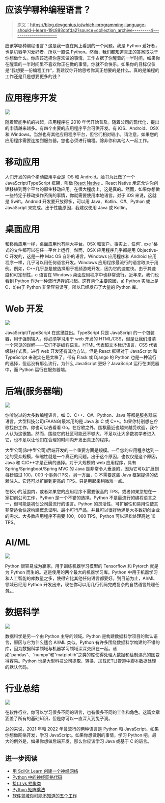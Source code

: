 # 应该学哪种编程语言？

> 原文：<https://blog.devgenius.io/which-programming-language-should-i-learn-19c893cbfda2?source=collection_archive---------4----------------------->

应该学哪种编程语言？这是我一直在网上看到的一个问题。我是 Python 爱好者，也是机器学习爱好者，所以一直说 Python。然而，我们都知道真正的答案取决于你想做什么。你应该选择你喜欢做的事情。工作占据了你醒着的一半时间，如果你在醒着的一半时间里不喜欢你正在做的事情，你就不会快乐。如果你的目标仅仅是“我想要一份编程工作”，我建议你开始思考你真正想要的是什么。真的是编程的工作还是只是想要更多的钱？

# 应用程序开发

![](img/492120ccdc076bbea6df29e030a1b69c.png)

随着智能手机的兴起，应用程序在 2010 年代开始普及。随着公司的现代化，提出的申请越来越多。有四个主要的应用程序平台可供开发。有 iOS、Android、OSX 和 Windows。当然也有其他应用程序平台，但它们相对较小。请注意，如果您的应用程序需要连接到服务器，您也必须进行编程。除非你和其他人一起工作。

# 移动应用

人们开发的两个移动应用平台是 iOS 和 Android。脸书为此做了一个 JavaScript/TypeScript 框架，叫做 [React Native](https://reactnative.dev/) 。React Native 承诺允许你创建移植到两个平台的原生移动应用。在很大程度上，这是真的。然而，如果你想做一些特定于移动操作系统的事情，你就需要使用本地语言。对于 iOS 来说，这就是 Swift。Android 开发要开放得多，可以用 Java、Kotlin、C#、Python 或 JavaScript 来完成。出于性能原因，我建议使用 Java 或 Kotlin。

# 桌面应用

和移动应用一样，桌面应用也有两大平台。OSX 和窗户。事实上，任何`. exe '格式的文件都可以在任一平台上运行。然而，OSX 应用程序几乎都是用 Objective-C 开发的，这是一种 Mac OS 自带的语言。Windows 应用程序和 Android 应用程序一样，几乎可以用任何语言开发。Windows 应用程序最流行的语言取决于用例。例如，C++几乎总是被选择用于视频游戏开发，因为它的速度快。由于其速度和可定制性，c 语言在 Windows 桌面应用程序中也非常流行。近年来，我们也看到 Python 作为一种流行选择的兴起。这有两个主要原因，a) Python 实际上是 C，b)由于 Python 非常容易读写，所以已经发布了大量的 Python 库。

# Web 开发

![](img/38ed27cbb62153d51d9b5ad259c098f3.png)

JavaScript/TypeScript 在这里胜出。TypeScript 只是 JavaScript 的一个包装器，用于强制输入。你必须学习用于 web 开发的 HTML/CSS，但是让我们澄清一个常见的误解——它们不是编程语言。HTML 代表超文本标记语言，CSS 代表级联样式表。进行 web 开发还有其他方法，但是 React 框架对于 JavaScript 和 TypeScript 来说实在是太棒了。带有 Flask 或 Django 的 Python 也是一种流行的选择，但远没有那么流行。为什么 JavaScript 更好？JavaScript 运行在浏览器中，而 Python 运行在服务器端。

# 后端(服务器端)

![](img/04d4265f9b3caa648188c7811d11b71c.png)

你听说过的大多数编程语言，如 C、C++、C#、Python、Java 等都是服务器端语言。大型科技公司(FAANG)最常用的是 Java 和 C 或 C++。如果你特别想在谷歌找份工作，你也可以去看看 Go。在谷歌之外，围棋最近也越来越受欢迎，我个人认为这很酷。然而，围绕它的社区可能还不够大，不足以让大多数初学者进入它，也不足以让他们在合理的时间内开发出真正的程序。

大型公司(和中型公司)后端开发的一个重要方面是规模。一旦您的应用程序达到一定的受众规模，伸缩性就是一个真正的问题。出于这个原因，也仅仅是这个原因，Java 和 C/C++才是正确的选择。对于大规模的 web 应用程序，具有 Spring/Springboot/Spring MVC 的 Java 是非常令人垂涎的，因为它可以扩展到每秒超过 100，000 个事务(TPS)。另一方面，C 不需要这些 Java 框架提供的依赖注入。它还可以扩展到更高的 TPS。只是用起来稍微难一点。

在较小的范围内，或者如果您的应用程序不需要很高的 TPS，或者如果您想在一家初创公司工作，Python 是一个不错的选择。Python 不是最流行的编程语言之一，但可能是初创公司最流行的语言。Python 的灵活性、可扩展性和易用性使其非常适合快速构建概念证明、最小可行产品，并且可以很好地满足大多数初创企业的需求。大多数应用程序不需要 100，000 TPS，Python 可以轻松处理高达 10 TPS。

# AI/ML

![](img/022e7e8943a602239d54fc92f9192c35.png)

Python 很容易成为赢家。用于训练机器学习模型的 Tensorflow 和 Pytorch 就是为 Python 而生的。这是使用的两个最大的机器学习库。Python 中用于机器学习和人工智能的库数量之多，使得它比其他任何语言都要好。到目前为止，AI/ML 领域已经用 Python 开发出来，现在你可以用几行代码完成复杂的自然语言处理任务[。](https://pythonalgos.com/2021/11/23/what-is-natural-language-processing-nlp/)

# 数据科学

![](img/024af49dfbb1a72c24e8e5237c026c7a.png)

数据科学是另一个由 Python 主导的领域。Python 是构建数据科学项目的默认语言，原因与它为什么适合 AI/ML 类似。Python 有许多围绕数据科学构建的不错的库，因为数据科学领域与机器学习领域深深交织在一起。诸如“pandas”、“numpy”和“matplotlib”之类的库使得处理大数据和绘制漂亮的图变得容易。Python 也是大型科技公司提取、转换、加载(ETL)管道中脚本数据处理的默认代码。

# 行业总结

![](img/3e2fb133ae96fb03cc49d85c10101c53.png)

在软件行业，你可以学习很多不同的语言，也有很多不同的工作和角色。这篇文章涵盖了所有的基础知识，但是你可以一直深入到兔子洞。

总的来说，2021 年和 2022 年最流行的两种语言是 Python 和 JavaScript。如果你想做网络开发，学习 JavaScript。如果你想做别的事情，学习 Python 吧。最大的例外是，如果你想做后端开发，那么你应该学习 Java 或基于 C 的语言。

## 进一步阅读

*   [用 SciKit Learn 创建一个神经网络](/create-a-neural-network-in-sci-kit-learn-943c928a306d)
*   [Python 中的神经网络代码](https://pythonalgos.com/create-a-neural-network-from-scratch-in-python-3/)
*   [接口 vs 抽象类](https://medium.com/plain-simple-software/whats-the-difference-between-an-interface-and-an-abstract-class-d1fe50338325)
*   [Python 矩阵乘法](https://pythonalgos.com/level-1-python-pure-python-matrix-multiplication/)
*   [软件领域你可能不知道的五个工作](/five-jobs-in-software-jobs-you-may-not-know-9712b26623b0)
